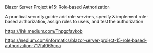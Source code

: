 Blazor Server Project #15: Role-based Authorization

A practical security guide: add role services, specify & implement role-based authorization, assign roles to users, and test the authorization

https://link.medium.com/Thpgofavkob

https://medium.com/informatics/blazor-server-project-15-role-based-authorization-717fa1065cca
